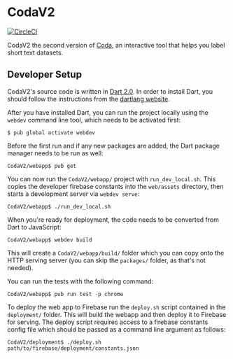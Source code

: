 # CodaV2

[![CircleCI](https://circleci.com/gh/AfricasVoices/CodaV2/tree/master.svg?style=svg)](https://circleci.com/gh/AfricasVoices/CodaV2/tree/master)

CodaV2 the second version of [Coda](https://github.com/AfricasVoices/coda), an interactive tool that helps you label short text datasets.

## Developer Setup

CodaV2's source code is written in [Dart 2.0](https://www.dartlang.org/dart-2). In order to install Dart, you should follow the instructions from the [dartlang website](https://webdev.dartlang.org/guides/get-started#2-install-dart).

After you have installed Dart, you can run the project locally using the `webdev` command line tool, which needs to be activated first:

```
$ pub global activate webdev
```

Before the first run and if any new packages are added, the Dart package manager needs to be run as well:

```
CodaV2/webapp$ pub get
```

You can now run the `CodaV2/webapp/` project with `run_dev_local.sh`. This copies the developer firebase constants into 
the `web/assets` directory, then starts a development server via `webdev serve`:

```
CodaV2/webapp$ ./run_dev_local.sh
```

When you're ready for deployment, the code needs to be converted from Dart to JavaScript:

```
CodaV2/webapp$ webdev build
```

This will create a `CodaV2/webapp/build/` folder which you can copy onto the HTTP serving server (you can skip the `packages/` folder, as that's not needed).

You can run the tests with the following command:

```
CodaV2/webapp$ pub run test -p chrome
```

To deploy the web app to Firebase run the `deploy.sh` script contained in the `deployment/` folder. This will build the webapp and then deploy it to Firebase for serving. The deploy script requires access to a firebase constants config file which should be passed as a command line argument as follows:

```
CodaV2/deployment$ ./deploy.sh path/to/firebase/deployment/constants.json
```